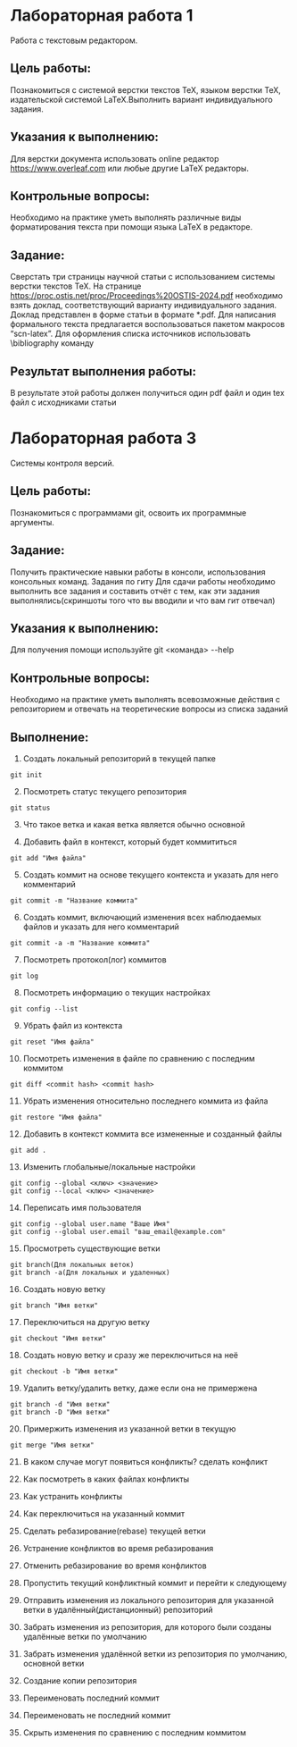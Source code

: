 # Лабораторная работа 1  
Работа с текстовым редактором.

## Цель работы:  
Познакомиться с системой верстки текстов TeX, языком верстки TeX, издательской системой LaTeX.Выполнить вариант индивидуального задания.  
## Указания к выполнению:  
Для верстки документа использовать online ­редактор https://www.overleaf.com или любые другие LaTeX редакторы.
  
## Контрольные вопросы:  
Необходимо на практике уметь выполнять различные виды форматирования текста при помощи языка LaTeX в редакторе. 
  
## Задание:
Сверстать три страницы научной статьи с использованием системы верстки текстов TeX.
На странице https://proc.ostis.net/proc/Proceedings%20OSTIS-2024.pdf необходимо взять доклад, соответствующий варианту индивидуального задания.
Доклад представлен в форме статьи в формате *.pdf.
Для написания формального текста предлагается воспользоваться пакетом макросов “scn-latex”. 
Для оформления списка источников использовать \bibliography команду

## Результат выполнения работы:
В результате этой работы должен получиться один pdf файл и один tex файл с исходниками статьи

# Лабораторная работа 3

Системы контроля версий.  

## Цель работы:
Познакомиться с программами git, освоить их программные аргументы.

## Задание:
Получить практические навыки работы в консоли, использования консольных команд.
Задания по гиту
Для сдачи работы необходимо выполнить все задания и составить отчёт с тем, как эти задания выполнялись(скриншоты того что вы вводили и что вам гит отвечал)

## Указания к выполнению:
Для получения помощи используйте
git <команда> --help

## Контрольные вопросы:
Необходимо на практике уметь выполнять всевозможные действия с репозиторием и отвечать на теоретические вопросы из списка заданий

## Выполнение:
1. Создать локальный репозиторий в текущей папке
```
git init
```
2. Посмотреть статус текущего репозитория
```
git status
```
3. Что такое ветка и какая ветка является обычно основной

4. Добавить файл в контекст, который будет коммититься
```
git add "Имя файла"
```
5. Создать коммит на основе текущего контекста и указать для него комментарий
```
git commit -m "Название коммита"
```
6. Создать коммит, включающий изменения всех наблюдаемых файлов и указать для него комментарий
```
git commit -a -m "Название коммита"
```
7. Посмотреть протокол(лог) коммитов
```
git log
```
8. Посмотреть информацию о текущих настройках
```
git config --list
```
9. Убрать файл из контекста
```
git reset "Имя файла"
```
10. Посмотреть изменения в файле по сравнению с последним коммитом
```
git diff <commit hash> <commit hash>
```
11. Убрать изменения относительно последнего коммита из файла
```
git restore "Имя файла"
```
12. Добавить в контекст коммита все измененные и созданный файлы
```
git add .
```
13. Изменить глобальные/локальные настройки
```
git config --global <ключ> <значение>
git config --local <ключ> <значение>
```
14. Переписать имя пользователя
```
git config --global user.name "Ваше Имя"
git config --global user.email "ваш_email@example.com"
```
15. Просмотреть существующие ветки
```
git branch(Для локальных веток)
git branch -a(Для локальных и удаленных)
```
16. Создать новую ветку
```
git branch "Имя ветки"
```
17. Переключиться на другую ветку
```
git checkout "Имя ветки"
```
18. Создать новую ветку и сразу же переключиться на неё
```
git checkout -b "Имя ветки"
```
19. Удалить ветку/удалить ветку, даже если она не примержена
```
git branch -d "Имя ветки"
git branch -D "Имя ветки"
```
20. Примержить изменения из указанной ветки в текущую
```
git merge "Имя ветки" 
```
21. В каком случае могут появиться конфликты? сделать конфликт

22. Как посмотреть в каких файлах конфликты

23. Как устранить конфликты

24. Как переключиться на указанный коммит

25. Сделать ребазирование(rebase) текущей ветки

26. Устранение конфликтов во время ребазирования

27. Отменить ребазирование во время конфликтов

28. Пропустить текущий конфликтный коммит и перейти к следующему

29. Отправить изменения из локального репозитория для указанной ветки в удалённый(дистанционный) репозиторий

30. Забрать изменения из репозитория, для которого были созданы удалённые ветки по умолчанию

31. Забрать изменения удалённой ветки из репозитория по умолчанию, основной ветки

32. Создание копии репозитория

33. Переименовать последний коммит

34. Переименовать не последний коммит

35. Скрыть изменения по сравнению с последним коммитом
